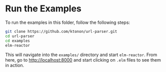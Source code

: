 # Run the Examples

To run the examples in this folder, follow the following steps:

```bash
git clone https://github.com/ktonon/url-parser.git
cd url-parser
cd examples
elm-reactor
```

This will navigate into the `examples/` directory and start `elm-reactor`. From here, go to [http://localhost:8000](http://localhost:8000) and start clicking on `.elm` files to see them in action.
